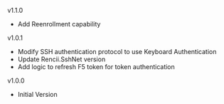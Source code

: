 v1.1.0
- Add Reenrollment capability

v1.0.1
- Modify SSH authentication protocol to use Keyboard Authentication
- Update Rencii.SshNet version
- Add logic to refresh F5 token for token authentication

v1.0.0
- Initial Version